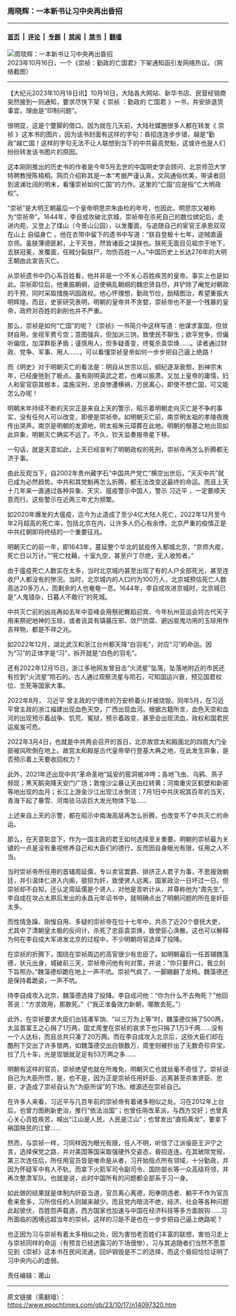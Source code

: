 ### 周晓辉：一本新书让习中央再出昏招

---

#### [首页](../../../..?n14097320) &nbsp;|&nbsp; [评论](../../../../../epoch-comment?n14097320) &nbsp;|&nbsp; [专题](../../../../../epoch-special?n14097320) &nbsp;|&nbsp; [禁闻](../../../../../epoch-news?n14097320) &nbsp;|&nbsp; [禁书](../../../../../books?n14097320) &nbsp;|&nbsp; [翻墙](https://github.com/gfw-breaker/nogfw/blob/master/README.md?n14097320)


<div><img alt="周晓辉：一本新书让习中央再出昏招" class="attachment-djy_600_400 size-djy_600_400 wp-post-image" src="https://i.epochtimes.com/assets/uploads/2023/10/id14096635-Collage-Maker-16-Oct-2023-05-39-PM-8296.jpg"/>
<div class="caption">
 2023年10月16日，一个《崇祯：勤政的亡国君》下架通知函引发网络热议。（网络截图）
</div></div><hr/><div class="post_content" id="artbody" itemprop="articleBody">
 <!-- article content begin -->
 <p>
  【大纪元2023年10月18日讯】10月16日，大陆各大网站、新华书店、民营经销商突然接到一则通知，要求尽快下架《
  <ok href="https://www.epochtimes.com/gb/tag/%E5%B4%87%E7%A5%AF.html">
   崇祯
  </ok>
  ：勤政的
  <ok href="https://www.epochtimes.com/gb/tag/%E4%BA%A1%E5%9B%BD%E5%90%9B.html">
   亡国君
  </ok>
  》一书，并安排退货事宜，理由是“印制问题”。
 </p>
 <p>
  很明显，这是个蹩脚的借口。因为就在几天前，大陆社媒圈很多人都在转发《
  <ok href="https://www.epochtimes.com/gb/tag/%E5%B4%87%E7%A5%AF.html">
   崇祯
  </ok>
  》这本书的图片，因为该书封面有这样的字句：昏招连连步步错，越是“勤政”越亡国！这样的字句无法不让人联想到当下的中共最高党魁，这或许也是人们纷纷转发该书图片的原因。
 </p>
 <p>
  这本刚刚推出的历史书的作者是今年5月去世的中国明史学会顾问、北京师范大学特聘教授陈梧桐。网页介绍称其是一本“考据严谨认真，文风通俗优美，带读者回到波澜壮阔的明末，看懂崇祯如何亡国”的力作。这里的“亡国”应是指“亡大明政权”。
 </p>
 <p>
  “崇祯”是大明王朝最后一个皇帝明思宗朱由检的年号，也因此，明思宗又被称为“崇祯帝”。1644年，李自成攻破北京城，崇祯帝在杀死自己的数位嫔妃后，走进内苑，又登上了煤山（今景山公园），以发覆面，与追随自己的宦官王承恩双双在山上
  <ok href="https://www.epochtimes.com/gb/tag/%E8%87%AA%E7%BC%A2%E8%BA%AB%E4%BA%A1.html">
   自缢身亡
  </ok>
  。他在衣带中留下的遗书中写道：“朕自登极十七年，逆贼直逼京师。虽朕薄德匪躬，上干天咎，然皆诸臣之误朕也。朕死无面目见祖宗于地下，去朕冠冕，发覆面，任贼分裂朕尸，勿伤百姓一人。”中国历史上长达276年的大明王朝由此宣告灭亡。
 </p>
 <p>
  从崇祯遗书中仍心系百姓看，他并非是一个不关心百姓疾苦的皇帝。事实上也是如此。崇祯即位后，他重振朝纲，迫使祸乱朝纲的魏忠贤自尽，并铲除了阉党对朝政的干预，同时采取措施巩固政权。他心怀理想，勤政节俭，励精图治，希望重振大明辉煌。而且，史家研究表明，明朝的皇帝并不贪婪，崇祯帝也不是一个残暴的皇帝，政府对百姓的剥削也并不严重。
 </p>
 <p>
  那么，崇祯是如何“亡国”的呢？《崇祯》一书简介中这样写道：他谋求富国，但敛财自用，坐视军费亏空；意图强兵，但加派三饷，致使民不聊生；欲平党争，但偏听偏信，加深群臣矛盾；谨慎用人，但多疑善变，终冤杀袁崇焕……。读者通过财政、党争、军事、用人……，可以看懂崇祯皇帝如何一步步把自己逼上绝路！
 </p>
 <p>
  而《明史》对于明朝灭亡的看法是：明自从世宗以后，纲纪逐渐衰颓，到神宗末年，已经废弛到了极点。虽有刚明英武之君，也难以振肃。又加上皇帝的庸懦，妇人和宦官窃其根本，滥施淫刑，忠良惨遭横祸，万民离心，即使不想亡国，可又能怎么办呢！
 </p>
 <p>
  明朝末年持续不断的天灾正是来自上天的警示，昭示着明朝走向灭亡是不争的事实，没有任何人可以改变，即便是崇祯帝。如明朝灭亡前，南京明太祖的孝陵夜晚传出哭声。南京是明朝的发源地，明太祖朱元璋葬在此地。明朝的根基之地出现如此异象，明朝灭亡确实不远了。不久，钦天监奏报帝星下移。
 </p>
 <p>
  一句话，就是天意如此，上天已经宣判了明朝政权的死刑，崇祯帝再怎么折腾都无济于事。
 </p>
 <p>
  由此反观当下，自2002年贵州藏字石“中国共产党亡”横空出世后，“天灭中共”就已成为必然趋势。中共和其党魁再怎么折腾，都无法改变这最终的命运。而且上天十几年来一直通过各种异象、天灾、瘟疫警示中国人，警示
  <ok href="https://www.epochtimes.com/gb/tag/%E4%B9%A0%E8%BF%91%E5%B9%B3.html">
   习近平
  </ok>
  ，一定要顺天意而行。这些警示在近两三年尤为频繁。
 </p>
 <p>
  如2020年爆发的大瘟疫，迄今为止造成了至少4亿大陆人死亡，2022年12月至今年2月超高的死亡率，包括北京在内，让许多人仍心有余悸。北京严重的疫情正是中共红朝即将终结的一个重要征兆。
 </p>
 <p>
  明朝灭亡的前一年，即1643年，蔓延整个华北的鼠疫传入都城北京，“京师大疫，死亡日以万计。”“死亡枕藉，十室九空，甚至户丁尽绝，无人收殓者。”
 </p>
 <p>
  由于瘟疫死亡人数实在太多，当时北京城内甚至出现了有的人户全部死光，甚至连收尸人都没有的惨况。当时，北京城内的人口约为100万人，北京城预估死亡人数高达20多万人，而剩余的人也奄奄一息。1644年，李自成攻进京城时，北京城已是“人鬼错杂，日暮人不敢行”的死城。
 </p>
 <p>
  中共灭亡前的凶兆再如去年中亚峰会用祭祀舞蹈迎宾、今年杭州亚运会将古代天子用来祭祀地神的玉琮，或者说具有镇墓压邪、敛尸防腐、避凶驱鬼功用的玉琮用作吉祥物，都是不祥之兆。
 </p>
 <p>
  如2022年12月，湖北武汉和浙江台州都天降“白羽毛”，对应“习”的命运。因为“习”的正体字是“习”，拆开就是“白色的羽毛”。
 </p>
 <p>
  还有2022年12月15日，浙江多地网友曾目击“火流星”坠落，坠落地附近的市民还有捡到“火流星”陨石的。古人通过观察流星与陨石，可知国运兴衰，预见国君权位、生死等国家大事。
 </p>
 <p>
  2022年8月，
  <ok href="https://www.epochtimes.com/gb/tag/%E4%B9%A0%E8%BF%91%E5%B9%B3.html">
   习近平
  </ok>
  曾主政的宁德市的万安桥着火并被烧毁。同年5月，在习近平曾主政的浙江福建出现血色天空，广西出现血河。根据古籍所言，血色天空和血河的出现预示着战争、饥荒、冤狱，预示着政变，甚至会出现流血，政权和国君民运岌岌可危。
 </p>
 <p>
  2022年3月4日，也就是中共两会召开的首日，北京故宫太和殿面北的四扇大门全部被风吹倒在地上。故宫太和殿是古代皇帝举行登基大典之地，在此发生异象，是否预示着上天要收回权力？
 </p>
 <p>
  此外，2021年还出现中共“革命圣地”延安的窑洞被冲垮；各地飞虫、乌鸦、燕子频现；黑天鹅突降天安门广场；敦煌沙尘暴让天由红转黄；河南重灾区鹤壁和新密等地出现的血月；长江上游金沙江出现江水倒流；7月1日中共庆祝其百年的当天，青海下起了暴雪、河南驻马店巨大发光物体下坠……
 </p>
 <p>
  上述来自上天的示警，都在昭示中南海高层再怎么折腾，也改变不了中共灭亡的命运。
 </p>
 <p>
  那么，在天意彰显下，作为一国主政的君王如何选择至关重要。明朝的崇祯最为关键的一点是没有重视修养自己和大臣们的德行，反而因自身眼光有限，任用之人不当。
 </p>
 <p>
  当时崇祯帝所任用的首辅周延儒，专以卖官鬻爵、排挤正人君子为事，不思报效朝廷，并引温体仁进入内阁，狼狈为奸，致使贤人远离，国家政治一日坏过一日。但崇祯却不自知，还认定周延儒是个贤人，对他是言听计从，并尊称他为“周先生”。李自成在攻占太原后发出的永昌元年诏书中，就明确点出了明朝问题的所在是奸臣太多。
 </p>
 <p>
  而性情急躁、刚愎自用、多疑的崇祯帝在位十七年中，共杀了近20个督抚大吏，尤其中了清朝皇太极的反间计，杀死了忠臣袁崇焕，致使臣心涣散。这也可以解释为何在李自成大军进发北京的过程中，不少明朝将官选择了投降。
 </p>
 <p>
  在崇祯的折腾下，围绕在崇祯周边的高官很少有忠臣了。如明朝最后一任首辅魏藻德，状元出身，城破前三天，崇祯帝问他有何对策，并说：“你只要开口，我立刻下旨照办。”魏藻德却跪在地上一声不吭。崇祯气疯了，一脚踢翻了龙椅。魏藻德还是保持着跪姿，一声不吭。
 </p>
 <p>
  待李自成攻入北京，魏藻德选择了投降。李自成问他：“你为什么不去殉死？”他回答说：“方求效用，那敢死。”（“我正准备效力新朝，哪敢去死。”）
 </p>
 <p>
  此外，在崇祯要求大臣们出钱凑军饷、“以三万为上等”时，魏藻德仅捐了500两，太监首富王之心捐了1万两，国丈周奎在崇祯的哀求下也只捐了1万3千两……没有一个人达标，而且总共只凑了20万两。而在李自成攻入北京后，这些大臣们却在酷刑下交出了许多银两，如魏藻德交出白银数万，周奎则被抄出了无数奇珍异宝，拉了几十车，光是现银就足足有53万两之多……
 </p>
 <p>
  明朝有这样的官员，崇祯绝望也就在所难免，明朝灭亡也就丝毫不奇怪了。崇祯说自己为大臣所悟，是，也不是，因为正是崇祯任用奸臣、远离甚至杀害贤臣、忠臣，才造成了崇祯自认为“为臣所误”的下场。根源还在崇祯自己。
 </p>
 <p>
  在许多人来看，习近平与几百年前的崇祯帝有着诸多相似之处。习在2012年上台后，也曾力图刷新吏治，推行“依法治国”；也曾任用改革派，与西方交好；也曾真心关心百姓疾苦，喊出“江山是人民，人民是江山”；也曾发出“直捣黄龙”，要拿下祸国殃民的江曾……
 </p>
 <p>
  然而，与崇祯一样，习同样因为眼光有限，任人不明，听信了江派佞臣王沪宁之言，选择保党之路，并对美国等国采取强硬外交姿态，昏招连连。在其破除党规，第三次连任后，所任用官员皆是唯命是从者，习开始指点所有领域，十分勤政，并因为怀疑军中有人不轨，而拿下火箭军司令副司令、国防部长等一众高级将领，并再次整肃军队。也就是说，此时中国所有的问题都全部系于习一身。
 </p>
 <p>
  如此做的结果就是体制内奸臣当道，官员离心离德，阳奉阴违者、躺平不作为官员愈来愈多，习所信任的人则越来越少。而且党内暗流不绝，经济、社会等各种问题此起彼伏，百姓怨声载道，西方国家也加速与中国在经济科技等多方面脱钩……习所面临的困境远超当年的崇祯。这样的习是不是也在一步步把自己逼上绝路呢？
 </p>
 <p>
  也正因为习与崇祯有着太多相似之处，因为害怕老百姓们丰富的联想，害怕习走上与崇祯同样的命运（有预言已经透露习的下场很惨），习与其追随者们当然不愿意见到《崇祯》这本书在民间流通，回炉销毁是不二的选择，而这个昏招恰恰证明了习中央内心的虚弱。
 </p>
 <p>
  责任编辑：莆山
 </p>
 <!-- article content end -->
 <div id="below_article_ad">
 </div>
</div>


---

原文链接（需翻墙）：https://www.epochtimes.com/gb/23/10/17/n14097320.htm